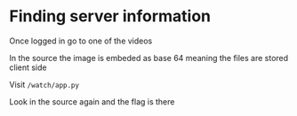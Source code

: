 # Finding server information

Once logged in go to one of the videos

In the source the image is embeded as base 64 meaning the files are stored client side

Visit `/watch/app.py`

Look in the source again and the flag is there
